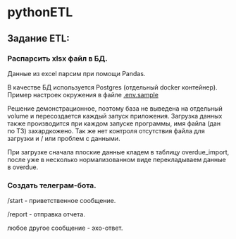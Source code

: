 # pythonETL

## Задание ETL:
### Распарсить xlsx файл в БД.
Данные из excel парсим при помощи Pandas.

В качестве БД используется Postgres (отдельный docker контейнер).
Пример настроек окружения в файле [.env.sample](.env.sample)

Решение демонстрационное, поэтому база не выведена на отдельный volume и пересоздается каждый запуск приложения.
Загрузка данных также производится при каждом запуске программы, имя файла (дан по ТЗ) захардкожено. 
Так же нет контроля отсутствия файла для загрузки и / или проблем с данными.

При загрузке сначала плоские данные кладем в таблицу overdue_import, после уже в несколько нормализованном 
виде перекладываем данные в overdue.

### Создать телеграм-бота.
/start - приветственное сообщение.  

/report - отправка отчета.

любое другое сообщение - эхо-ответ.
 